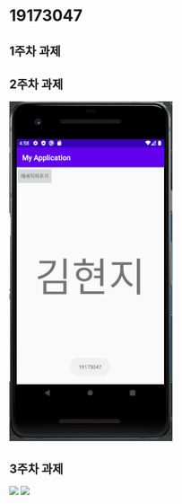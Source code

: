 # 19173047

## 1주차 과제

## 2주차 과제
<img width="" height="" src="./png(과제물 제출_19173047김현지)/2주차과제.png.PNG"></img>
   
## 3주차 과제
<img width="" height="" src="./Png(과제물 제출_19173047김현지)/3주차과제.png.PNG"></img>
<img width="" height="" src="./Png(과제물 제출_19173047김현지)/3주차과제2.png.PNG"></img>

